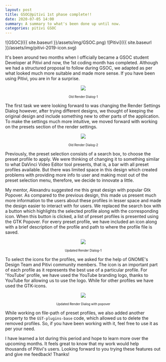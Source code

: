 ```yaml
---
layout: post
title: GSOC@pitivi 1st phase complete!!
date: 2020-07-05 14:00
summary: A summary to what's been done up until now.
categories: pitivi GSOC
---
```

![GSOC]({{ site.baseurl }}/assets/img/GSOC.png) ![Pitivi]({{ site.baseurl }}/assets/img/pitivi-2019-icon.svg)

It's been around two months when I officially became a GSOC student Developer at Pitivi and now, the 1st coding month has completed. Although we had a structured proposal to follow during GSOC, we adapted as per what looked much more suitable and made more sense. If you have been using Pitivi, you are in for a surprise.

<p align="center">
    <img src="{{ site.baseurl }}/assets/img/render-dialog-old.png">
    <p style="font-size: 10px;" align="center"> Old Render Dialog-1</p>
</p>

The first task we were looking forward to was changing the Render Settings Dialog however, after trying different designs, we thought of keeping the original design and include something new to other parts of the application. To make the settings much more intuitive, we moved forward with working on the presets section of the render settings.

<p align="center">
    <img src="{{ site.baseurl }}/assets/img/render-dialog-old2.png">
    <p style="font-size: 10px;" align="center"> Old Render Dialog-2</p>
</p>

Previously, the preset selection consists of a search box, to choose the preset profile to apply. We were thinking of changing it to something similar to what DaVinci Video Editor tool presents, that is, a bar with all preset profiles available. But there was limited space in this design which created problems with providing more info to user and making most out of the preset selection menu, therefore, we decide to innovate a little.

My mentor, Alexandru suggested me this great design with popular Gtk Popover. As compared to the previous design, this made us present much more information to the users about these profiles in lesser space and made the design easier to interact with for users. We replaced the search box with a button which highlights the selected profile along with the corresponding icon. When this button is clicked, a list of preset profiles is presented using the GTK Popover. For every preset profile, we have included an icon along with a brief description of the profile and path to where the profile file is saved.

<p align="center">
    <img src="{{ site.baseurl }}/assets/img/render-dialog-new1.png">
    <p style="font-size: 10px;" align="center"> Updated Render Dialog-1</p>
</p>

To select the icons for the profiles, we asked for the help of GNOME's Design Team and Pitivi community members. The icon is an important part of each profile as it represents the best use of a particular profile. For 'YouTube' profile, we have used the YouTube branding logo, thanks to YouTube for allowing us to use the logo. While for other profiles we have used the GTK-icons.

<p align="center">
    <img src="{{ site.baseurl }}/assets/img/render-dialog-new2.png">
    <p style="font-size: 10px;" align="center"> Updated Render Dialog with popover</p>
</p>

While working on file-path of preset profiles, we also added another property to the `GST-plugins-base` code, which allowed us to delete the removed profiles. So, if you have been working with it, feel free to use it as per your need.

I have learned a lot during this period and hope to learn more over the upcoming months. It feels great to know that my work would help thousands of Pitivi's users. Looking forward to you trying these features out and give me feedback! Thanks!